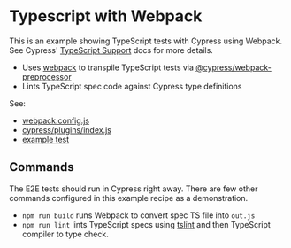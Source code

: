 # Typescript with Webpack

This is an example showing TypeScript tests with Cypress using Webpack. See Cypress' [TypeScript Support](https://on.cypress.io/typescript-support) docs for more details.

- Uses [webpack](https://github.com/webpack/webpack) to transpile TypeScript tests via [@cypress/webpack-preprocessor](https://github.com/cypress-io/cypress-webpack-preprocessor)
- Lints TypeScript spec code against Cypress type definitions

See:
- [webpack.config.js](webpack.config.js)
- [cypress/plugins/index.js](cypress/plugins/index.js)
- [example test](cypress/integration/spec.ts)

## Commands

The E2E tests should run in Cypress right away. There are few other commands configured in this example recipe as a demonstration.

- `npm run build` runs Webpack to convert spec TS file into `out.js`
- `npm run lint` lints TypeScript specs using [tslint](https://palantir.github.io/tslint) and then TypeScript compiler to type check.
